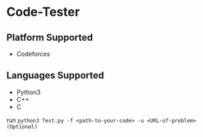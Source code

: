 # Code-Tester
## Platform Supported
- Codeforces
## Languages Supported
- Python3
- C++
- C

run `python3 Test.py -f <path-to-your-code> -u <URL-of-problem>(Optional)` 
